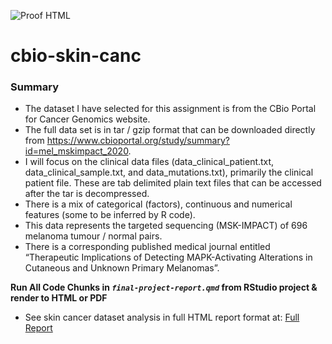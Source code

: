 ![Proof HTML](https://github.com/conorheffron/cbio-skin-canc/actions/workflows/proof-html.yml/badge.svg)

# cbio-skin-canc

### Summary

- The dataset I have selected for this assignment is from the CBio Portal for Cancer Genomics website.
- The full data set is in tar / gzip format that can be downloaded directly from https://www.cbioportal.org/study/summary?id=mel_mskimpact_2020.
- I will focus on the clinical data files (data_clinical_patient.txt, data_clinical_sample.txt, and data_mutations.txt), primarily the clinical patient file. These are tab delimited plain text files that can be accessed after the tar is decompressed.
- There is a mix of categorical (factors), continuous and numerical features (some to be inferred by R code).
- This data represents the targeted sequencing (MSK-IMPACT) of 696 melanoma tumour / normal pairs.
- There is a corresponding published medical journal entitled “Therapeutic Implications of Detecting MAPK-Activating Alterations in Cutaneous and Unknown Primary Melanomas”.

**Run All Code Chunks in _`final-project-report.qmd`_ from RStudio project & render to HTML or PDF**

- See skin cancer dataset analysis in full HTML report format at: [Full Report](https://conorheffron.github.io/cbio-skin-canc/final-project-report.html)


